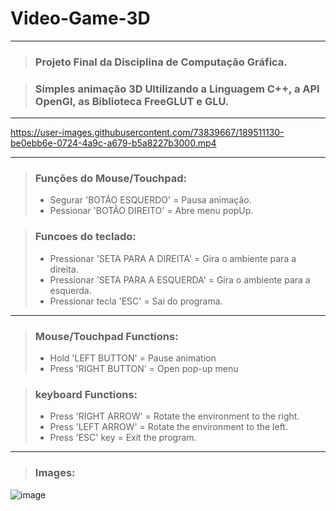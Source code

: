 # Video-Game-3D

---

> ### Projeto Final da Disciplina de Computação Gráfica.

> ### Simples animação 3D Ultilizando a Linguagem C++, a API OpenGl, as Biblioteca FreeGLUT e GLU.

---

https://user-images.githubusercontent.com/73839667/189511130-be0ebb6e-0724-4a9c-a679-b5a8227b3000.mp4

---

> ### Funções do Mouse/Touchpad:
> * Segurar 'BOTÃO ESQUERDO' = Pausa animação.
> * Pessionar 'BOTÃO DIREITO' = Abre menu popUp.

> ### Funcoes do teclado:
> * Pressionar 'SETA PARA A DIREITA' = Gira o ambiente para a direita.
> * Pressionar 'SETA PARA A ESQUERDA' = Gira o ambiente para a esquerda.
> * Pressionar tecla 'ESC' = Sai do programa.

---

> ### Mouse/Touchpad Functions:
> * Hold 'LEFT BUTTON' = Pause animation
> * Press 'RIGHT BUTTON' = Open pop-up menu

> ### keyboard Functions:
> * Press 'RIGHT ARROW' = Rotate the environment to the right.
> * Press 'LEFT ARROW' = Rotate the environment to the left.
> * Press 'ESC' key = Exit the program.

---

> ### Images: 

![image](https://user-images.githubusercontent.com/73839667/189510519-97f769a6-2975-4b4e-8d15-83f5f3756738.png)
